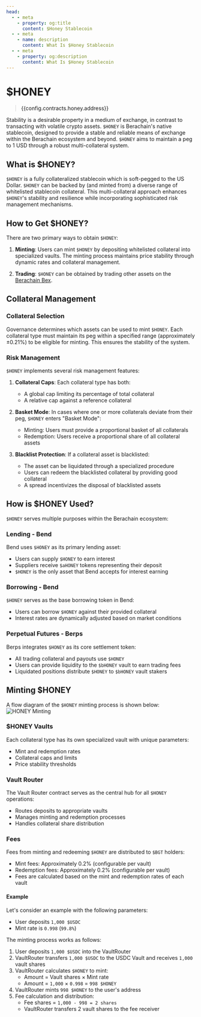 ```yaml
---
head:
  - - meta
    - property: og:title
      content: $Honey Stablecoin
  - - meta
    - name: description
      content: What Is $Honey Stablecoin
  - - meta
    - property: og:description
      content: What Is $Honey Stablecoin
---
```


<script setup>
  import Token from '@berachain/ui/Token';
  import config from '@berachain/config/constants.json';
</script>

# $HONEY

> <a target="_blank" :href="config.testnet.dapps.beratrail.url + '/address/' + config.contracts.honey.address">{{config.contracts.honey.address}}</a>

<ClientOnly>
  <Token title="$HONEY" image="/assets/HONEY.png" />
</ClientOnly>

Stability is a desirable property in a medium of exchange, in contrast to transacting with volatile crypto assets. `$HONEY` is Berachain's native stablecoin, designed to provide a stable and reliable means of exchange within the Berachain ecosystem and beyond. `$HONEY` aims to maintain a peg to 1 USD through a robust multi-collateral system.

## What is $HONEY?

`$HONEY` is a fully collateralized stablecoin which is soft-pegged to the US Dollar. `$HONEY` can be backed by (and minted from) a diverse range of whitelisted stablecoin collateral. This multi-collateral approach enhances `$HONEY`'s stability and resilience while incorporating sophisticated risk management mechanisms.

## How to Get $HONEY?

There are two primary ways to obtain `$HONEY`:

1. **Minting**: Users can mint `$HONEY` by depositing whitelisted collateral into specialized vaults. The minting process maintains price stability through dynamic rates and collateral management.

2. **Trading**: `$HONEY` can be obtained by trading other assets on the [Berachain Bex](https://artio.bex.berachain.com).

## Collateral Management

### Collateral Selection
Governance determines which assets can be used to mint `$HONEY`. Each collateral type must maintain its peg within a specified range (approximately ±0.21%) to be eligible for minting. This ensures the stability of the system.

### Risk Management
`$HONEY` implements several risk management features:

1. **Collateral Caps**: Each collateral type has both:
   - A global cap limiting its percentage of total collateral
   - A relative cap against a reference collateral

2. **Basket Mode**: In cases where one or more collaterals deviate from their peg, `$HONEY` enters "Basket Mode":
   - Minting: Users must provide a proportional basket of all collaterals
   - Redemption: Users receive a proportional share of all collateral assets

3. **Blacklist Protection**: If a collateral asset is blacklisted:
   - The asset can be liquidated through a specialized procedure
   - Users can redeem the blacklisted collateral by providing good collateral
   - A spread incentivizes the disposal of blacklisted assets

## How is $HONEY Used?

`$HONEY` serves multiple purposes within the Berachain ecosystem:

### Lending - Bend

Bend uses `$HONEY` as its primary lending asset:

- Users can supply `$HONEY` to earn interest
- Suppliers receive `$aHONEY` tokens representing their deposit
- `$HONEY` is the only asset that Bend accepts for interest earning

### Borrowing - Bend

`$HONEY` serves as the base borrowing token in Bend:
- Users can borrow `$HONEY` against their provided collateral
- Interest rates are dynamically adjusted based on market conditions

### Perpetual Futures - Berps

Berps integrates `$HONEY` as its core settlement token:

- All trading collateral and payouts use `$HONEY`
- Users can provide liquidity to the `$bHONEY` vault to earn trading fees
- Liquidated positions distribute `$HONEY` to `$bHONEY` vault stakers

## Minting $HONEY

A flow diagram of the `$HONEY` minting process is shown below:
![HONEY Minting](/assets/honey-minting.png)

### $HONEY Vaults

Each collateral type has its own specialized vault with unique parameters:
- Mint and redemption rates
- Collateral caps and limits
- Price stability thresholds

### Vault Router

The Vault Router contract serves as the central hub for all `$HONEY` operations:
- Routes deposits to appropriate vaults
- Manages minting and redemption processes
- Handles collateral share distribution

### Fees

Fees from minting and redeeming `$HONEY` are distributed to `$BGT` holders:
- Mint fees: Approximately 0.2% (configurable per vault)
- Redemption fees: Approximately 0.2% (configurable per vault)
- Fees are calculated based on the mint and redemption rates of each vault

#### Example

Let's consider an example with the following parameters:

- User deposits `1,000 $USDC`
- Mint rate is `0.998` (`99.8%`)

The minting process works as follows:

1. User deposits `1,000 $USDC` into the VaultRouter
2. VaultRouter transfers `1,000 $USDC` to the USDC Vault and receives `1,000` vault shares
3. VaultRouter calculates `$HONEY` to mint:
   - Amount = Vault shares × Mint rate
   - Amount = `1,000` × `0.998` = `998 $HONEY`
4. VaultRouter mints `998 $HONEY` to the user's address
5. Fee calculation and distribution:
   - Fee shares = `1,000 - 998 = 2 shares`
   - VaultRouter transfers 2 vault shares to the fee receiver

